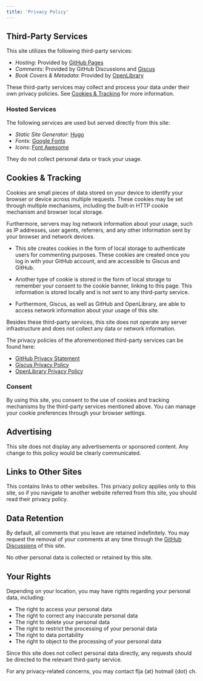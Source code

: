 ```yaml
---
title: 'Privacy Policy'
---
```


## Third-Party Services

This site utilizes the following third-party services:

- *Hosting*: Provided by [GitHub Pages](https://pages.github.com/)
- *Comments*: Provided by GitHub Discussions and [Giscus](https://github.com/giscus/giscus?tab=readme-ov-file)
- *Book Covers & Metadata*: Provided by [OpenLibrary](https://openlibrary.org/)

These third-party services may collect and process your data under their own privacy policies. See [Cookies & Tracking](#cookies--tracking) for more information.

### Hosted Services

The following services are used but served directly from this site:

- *Static Site Generator*: [Hugo](https://gohugo.io/)
- *Fonts*: [Google Fonts](https://fonts.google.com/)
- *Icons*: [Font Awesome](https://fontawesome.com/)

They do not collect personal data or track your usage.

## Cookies & Tracking

Cookies are small pieces of data stored on your device to identify your browser or device across multiple requests. These cookies may be set through multiple mechanisms, including the built-in HTTP cookie mechanism and browser local storage. 

Furthermore, servers may log network information about your usage, such as IP addresses, user agents, referrers, and any other information sent by your browser and network devices.

- This site creates cookies in the form of local storage to authenticate users for commenting purposes. These cookies are created once you log in with your GitHub account, and are accessible to Giscus and GitHub.

- Another type of cookie is stored in the form of local storage to remember your consent to the cookie banner, linking to this page. This information is stored locally and is not sent to any third-party service.

- Furthermore, Giscus, as well as GitHub and OpenLibrary, are able to access network information about your usage of this site.

Besides these third-party services, this site does not operate any server infrastructure and does not collect any data or network information.

The privacy policies of the aforementioned third-party services can be found here:

- [GitHub Privacy Statement](https://docs.github.com/en/github/site-policy/github-privacy-statement)
- [Giscus Privacy Policy](https://github.com/giscus/giscus/blob/main/PRIVACY-POLICY.md)
- [OpenLibrary Privacy Policy](https://archive.org/about/terms)

### Consent

By using this site, you consent to the use of cookies and tracking mechanisms by the third-party services mentioned above. You can manage your cookie preferences through your browser settings.

## Advertising

This site does not display any advertisements or sponsored content. Any change to this policy would be clearly communicated.

## Links to Other Sites

This contains links to other websites. This privacy policy applies only to this site, so if you navigate to another website referred from this site, you should read their privacy policy.

## Data Retention

By default, all comments that you leave are retained indefinitely. You may request the removal of your comments at any time through the [GitHub Discussions](https://github.com/fl3pp/blog/discussions) of this site.

No other personal data is collected or retained by this site.

## Your Rights

Depending on your location, you may have rights regarding your personal data, including:

- The right to access your personal data
- The right to correct any inaccurate personal data
- The right to delete your personal data
- The right to restrict the processing of your personal data
- The right to data portability
- The right to object to the processing of your personal data

Since this site does not collect personal data directly, any requests should be directed to the relevant third-party service.

For any privacy-related concerns, you may contact flja {at} hotmail {dot} ch.
